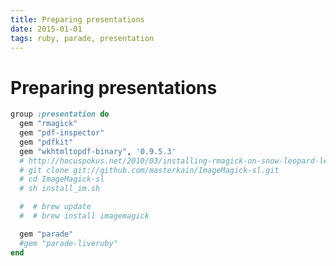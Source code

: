 ```yaml
---
title: Preparing presentations
date: 2015-01-01
tags: ruby, parade, presentation
---
```


# Preparing presentations



```ruby
group :presentation do
  gem "rmagick"
  gem "pdf-inspector"
  gem "pdfkit"
  gem "wkhtmltopdf-binary", '0.9.5.3'
  # http://hocuspokus.net/2010/03/installing-rmagick-on-snow-leopard-leopard/
  # git clone git://github.com/masterkain/ImageMagick-sl.git
  # cd ImageMagick-sl
  # sh install_im.sh

  #  # brew update
  #  # brew install imagemagick

  gem "parade"
  #gem "parade-liveruby"
end
```

[parade gem home]: https://github.com/burtlo/parade